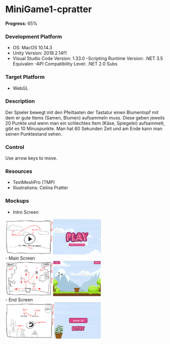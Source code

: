 # MiniGame1-cpratter

**Progress:** 65%

### Development Platform
- OS: MacOS 10.14.3
- Unity Version: 2018.2.14f1
- Visual Studio Code Version: 1.33.0
-Scripting Runtime Version: .NET 3.5 Equivalen
-API Compatibility Level: .NET 2.0 Subs

### Target Platform
- WebGL

### Description
Der Spieler bewegt mit den Pfeiltasten der Tastatur einen Blumentopf mit dem er gute Items (Samen, Blumen) aufsammeln muss. Diese geben jeweils 20 Punkte und wenn man ein schlechtes Item (Käse, Spiegelei) aufsammelt, gibt es 10 Minuspunkte. Man hat 60 Sekunden Zeit und am Ende kann man seinen Punktestand sehen.

### Control
Use arrow keys to move.

### Resources
- TextMeshPro (TMP)
- Illustrations: Celina Pratter

### Mockups
- Intro Screen
<div> <img src="./Mockups/intro_screen.jpg" width="300"> </div>
- Main Screen
<div> <img src="./Mockups/main_screen.jpg" width="300"> </div>
- End Screen
<div> <img src="./Mockups/end_screen.jpg" width="300"> </div>

